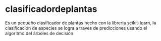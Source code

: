 # clasificadordeplantas
Es un pequeño clasificador de plantas hecho con la libreria scikit-learn, la clasificación de especies se logra a traves de predicciones  usando el algoritmo del árboles de decisión
